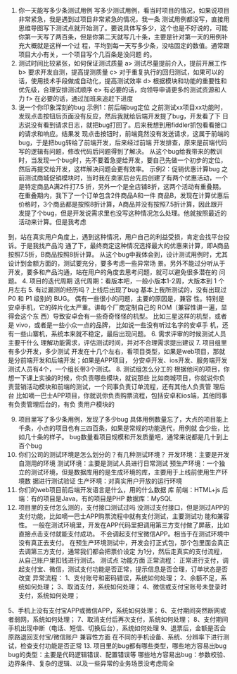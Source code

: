 1. 你一天能写多少条测试用例
写多少测试用例，看当时项目的情况，如果说项目非常紧急，我是遇到过项目非常紧急的情况，我一条
测试用例都没写，直接用思维导图写下测试点就开始测了。要说具体写多少，这个也是不好说的，可能
你第一天写了两百条，但是你第二天就写几十条，主要是针对第一天的用例补充大概就是这样一个过
程，平均到每一天写多少条，没啥固定的数值。通常跟项目大小有关，一个项目写个几百条是没问题
的。
2. 测试时间比较紧张，如何保证测试质量
a> 测试尽量提前介入，提前开展工作
b> 要求开发自测，提高提测质量
c> 对于重复执行的回归测试，如果可以的话，使用技术手段做成自动化，提高测试效率
d> 根据模块和功能的重要性和优先级，合理安排测试顺序
e> 有必要的话，向领导申请更多的测试资源和人力
f> 在必要的话，通过加班来追赶下进度
3. 说一个你印象深刻的bug
示例1：前后端bug定位
之前测试xx项目xx功能时，发现点击按钮后页面没有反应，然后我就给后端开发提了bug，开发看了下
日志说没有看到请求日志，就把bug打回了。后来我想到用fiddler抓包看看接口的请求和响应。结果发
现点击按钮时，前端竟然没有发送请求，这属于前端的bug，于是把bug转给了前端开发，后来经过前端
开发排查，原来是前端代码写的逻辑有问题，修改代码后问题得到了解决。
从这个bug给我带来的教训时，当发现一个bug时，先不要着急提给开发，要自己先做一个初步的定位，
然后再提交给开发，这样解决问题会更有效率。
示例2：促销优惠计算bug
之前测试商城促销模块时，当时我在卖家后台先后创建了有两个优惠活动，一个是特定商品A满2件打7.5
折，另外一个是全店铺8折，这两个活动有重叠期。在重叠期内，我下了一个订单包含2件商品A和一件
商品B，发现在计算优惠后价格时，3个商品都是按照8折计算，A商品并没有按照7.5折计算，因此跟开
发提了个bug，但是开发说需求里也没写这种情况怎么处理。他就按照最近的活动来计算。但是我考虑















到，站在真实用户角度上，遇到这种情况，用户自己的利益受损，肯定会找平台投诉。于是我找产品沟
通了下，最终商定这种情况选择最大的优惠来计算，即A商品按照7.5折，B商品按照8折计算。
从这个bug中我体会到，设计测试用例时，尤其设计到金额方面的，测试要充分，要多考虑一些异常场
景。另外不能过分听从于开发，要多和产品沟通，站在用户的角度去思考问题，就可以避免很多潜在的
问题。
4. 项目的迭代周期
迭代周期：看版本吧，一般小版本1-2周，大版本到 1 个月左右
5. 有过漏测的经历吗？上线后出现了bug
基本上我所测试的，没有出现过 P0 和 P1 级别的 BUG。 偶有一些很小的问题，主要的原因是，兼容
性。特别是安卓手机，它的碎片化太严重。讲每个厂商定制自己的 ROM（兼容性讲一遍，显得会这个东
西）导致安卓会有一些奇奇怪怪的机型。
比如三星这样的机型，或者是 vivo，或者是一些小众一点的品牌， 比如说一些没有听过名字的安卓手
机，还有一些山寨机，系统本来就不稳定，最后出现问题。
6. 需求评审的时候测试人员主要干什么
理解功能需求，评估测试时间，并对不合理需求提出建议
7. 项目组里有多少开发，多少测试
开发在十几个左右，看项目类型，如果是web项目，那就是分前端开发和后端开发；如果是APP项目，
分安卓开发、ios开发、服务端开发
测试人员有4个，一个组长带3个测试。
8. 测试组怎么分工的
根据他问的项目，你想一下课上实操的时候，你负责哪些模块，就说那些
比如商城项目，你就说你负责营销活动模块和前端的测试，一个同事负责订单流程，还有其他人负责管
理后台
比如嘀一巴士APP项目，你就说你负责购票流程，包括安卓和ios端，其他同事有负责管理后台的，有负
责用户模块的















9. 项目里写了多少条用例，发现了多少bug
具体用例数量忘了，大点的项目能上千条，小点的项目也有三四百条，如果是常规的功能迭代，用例就
会少些，比如几十条的样子。
bug数量看项目规模和开发质量吧，通常来说都是几十到上百个bug
10. 你们公司的测试环境是怎么划分的？有几种测试环境？
开发环境：主要是开发自测用的环境
测试环境：主要是测试人员进行日常测试
预生产环境：一个独立的测试环境，但是数据库用的是生成环境的库，主要用于上线前使用生产环境数
据进行测试验证
生产环境：对真实用户开放的运行环境
11. 你们的web项目前后端开发语言是什么，用的什么数据
库
前端：HTML+js
后端：有的项目是Java，有的项目是PHP
数据库：MySQL
12. 项目里的支付怎么测的，支付接口测试过吗
没测过支付接口，但是测过APP的支付功能，比如嘀一巴士APP购票流程中就有支付测试，主要测试功
能和兼容性。
一般在测试环境里，开发在APP代码里把调用第三方支付做了屏蔽，比如直接点击支付就能支付成功。
不会调起支付宝微信APP。相当于在测试环境中没有真正去支付。
在预生产环境测试中，开发会打正式包，那个包里面会真正去调第三方支付，通常我们都会把票价设定
为1分，然后走真实的支付流程，从自己账户里扣钱进行测试。
测试点
功能方面
正常流程：
正常进行支付，调起支付宝、微信，测试支付功能是否正常，提示信息是否合理，订单状态是否改变
异常流程：
1、支付账号和密码错误，系统如何处理；
2、余额不足，系统如何处理；
3、取消支付，系统如何处理；
4、微信或支付宝账号未登录时支付，系统如何处理；















5、手机上没有支付宝APP或微信APP，系统如何处理；
6、支付期间突然断网或者弱网，系统如何处理；
7、取消支付后再次支付，系统如何处理；
8、支付期间手机出现中断（电话、短信、切换后台），系统如何处理
9、退票后，金额是否会原路退回支付宝/微信账户
兼容性方面
在不同的手机设备、系统、分辨率下进行测试，检查支付功能是否正常
13. 项目里的bug都有哪些类型，哪些地方容易出bug
bug的类型：主要是代码逻辑错误、配置错误等
哪些地方容易出bug：参数校验、边界条件、复杂的逻辑、以及一些异常的业务场景没考虑周全